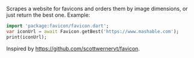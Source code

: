 Scrapes a website for favicons and orders them by image dimensions, or just return the best one. Example:

```dart
import 'package:favicon/favicon.dart';
var iconUrl = await Favicon.getBest('https://www.mashable.com');
print(iconUrl);
```

Inspired by https://github.com/scottwernervt/favicon.

